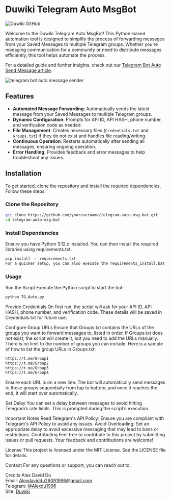 # Duwiki Telegram Auto MsgBot
![Duwiki GitHub](https://raw.githubusercontent.com/Alexdu1996/telegram-auto-msg-bot/refs/heads/main/Duwiki.net-.webp)


Welcome to the Duwiki Telegram Auto MsgBot! This Python-based automation tool is designed to simplify the process of forwarding messages from your Saved Messages to multiple Telegram groups. Whether you're managing communication for a community or need to distribute messages efficiently, this tool helps automate the process.

For a detailed guide and further insights, check out our [Telegram Bot Auto Send Message article](#).

![telegram bot auto message sender](https://github.com/Alexdu1996/telegram-auto-msg-bot/blob/main/Telegram%20Bot%20Auto%20Message%20Sender.png?raw=true)
## Features

- **Automated Message Forwarding**: Automatically sends the latest message from your Saved Messages to multiple Telegram groups.
- **Dynamic Configuration**: Prompts for API ID, API HASH, phone number, and verification code as needed.
- **File Management**: Creates necessary files (`Credentials.txt` and `Groups.txt`) if they do not exist and handles file reading/writing.
- **Continuous Operation**: Restarts automatically after sending all messages, ensuring ongoing operation.
- **Error Handling**: Provides feedback and error messages to help troubleshoot any issues.

## Installation

To get started, clone the repository and install the required dependencies. Follow these steps:

### Clone the Repository

```bash
git clone https://github.com/yourusername/telegram-auto-msg-bot.git
cd telegram-auto-msg-bot
```
### Install Dependencies
Ensure you have Python 3.12.x installed. You can then install the required libraries using requirements.txt.
```bash
pip install -r requirements.txt
For a quicker setup, you can also execute the requirements_install.bat file.
```
### Usage
Run the Script
Execute the Python script to start the bot:
```bash
python TG_Auto.py
```
Provide Credentials
On first run, the script will ask for your API ID, API HASH, phone number, and verification code. These details will be saved in Credentials.txt for future use.

Configure Group URLs
Ensure that Groups.txt contains the URLs of the groups you want to forward messages to, listed in order. If Groups.txt does not exist, the script will create it, but you need to add the URLs manually. There is no limit to the number of groups you can include. Here is a sample of how to list the group URLs in Groups.txt:
```bash
https://t.me/Group1
https://t.me/Group2
https://t.me/Group3
https://t.me/Group4
```
Ensure each URL is on a new line. The bot will automatically send messages to these groups sequentially from top to bottom, and once it reaches the end, it will start over automatically.

Set Delay
You can set a delay between messages to avoid hitting Telegram’s rate limits. This is prompted during the script’s execution.

Important Notes
Read Telegram's API Policy: Ensure you are compliant with Telegram's API Policy to avoid any issues.
Avoid Overloading: Set an appropriate delay to avoid excessive messaging that may lead to bans or restrictions.
Contributing
Feel free to contribute to this project by submitting issues or pull requests. Your feedback and contributions are welcome!

License
This project is licensed under the MIT License. See the LICENSE file for details.

Contact
For any questions or support, you can reach out to:

Credits
Alex David Du  
Email: [Alexdaviddu26091996@gmail.com](mailto:Alexdaviddu26091996@gmail.com)  
Telegram: [@Alexdu1996](https://t.me/Alexdu1996)  
Site: [Duwiki](https://www.duwiki.net/)
